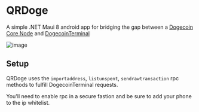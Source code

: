 # QRDoge

A simple .NET Maui 8 android app for bridging the gap between a [Dogecoin Core Node](https://github.com/dogecoin/dogecoin) and [DogecoinTerminal](https://github.com/UsaRandom/DogecoinTerminal)

![image](https://github.com/UsaRandom/QRDoge/assets/2897796/fda7698d-bdd2-4b89-b9b0-62e5818f947d)


## Setup

QRDoge uses the `importaddress`, `listunspent`, `sendrawtransaction` rpc methods to fulfill DogecoinTerminal requests. 

You'll need to enable rpc in a secure fastion and be sure to add your phone to the ip whitelist.
